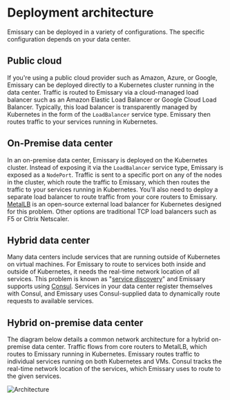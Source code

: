 # Deployment architecture

Emissary can be deployed in a variety of configurations. The specific configuration depends on your data center.

## Public cloud

If you're using a public cloud provider such as Amazon, Azure, or Google, Emissary can be deployed directly to a Kubernetes cluster running in the data center. Traffic is routed to Emissary via a cloud-managed load balancer such as an Amazon Elastic Load Balancer or Google Cloud Load Balancer. Typically, this load balancer is transparently managed by Kubernetes in the form of the `LoadBalancer` service type. Emissary then routes traffic to your services running in Kubernetes.

## On-Premise data center

In an on-premise data center, Emissary is deployed on the Kubernetes cluster. Instead of exposing it via the `LoadBalancer` service type, Emissary is exposed as a `NodePort`. Traffic is sent to a specific port on any of the nodes in the cluster, which route the traffic to Emissary, which then routes the traffic to your services running in Kubernetes. You'll also need to deploy a separate load balancer to route traffic from your core routers to Emissary. [MetalLB](https://metallb.universe.tf/) is an open-source external load balancer for Kubernetes designed for this problem. Other options are traditional TCP load balancers such as F5 or Citrix Netscaler.

## Hybrid data center

Many data centers include services that are running outside of Kubernetes on virtual machines. For Emissary to route to services both inside and outside of Kubernetes, it needs the real-time network location of all services. This problem is known as "[service discovery](https://www.datawire.io/guide/traffic/service-discovery-microservices/)" and Emissary supports using [Consul](https://www.consul.io). Services in your data center register themselves with Consul, and Emissary uses Consul-supplied data to dynamically route requests to available services.

## Hybrid on-premise data center

The diagram below details a common network architecture for a hybrid on-premise data center. Traffic flows from core routers to MetalLB, which routes to Emissary running in Kubernetes. Emissary routes traffic to individual services running on both Kubernetes and VMs. Consul tracks the real-time network location of the services, which Emissary uses to route to the given services.

![Architecture](../../images/consul-ambassador.png)
